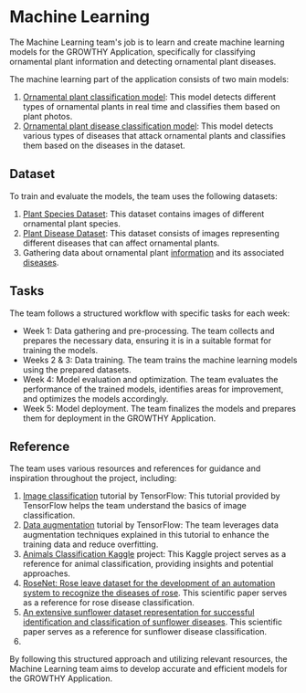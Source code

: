 # Machine Learning
The Machine Learning team's job is to learn and create machine learning models for the GROWTHY Application, specifically for classifying ornamental plant information and detecting ornamental plant diseases.

The machine learning part of the application consists of two main models:
1. [Ornamental plant classification model](https://github.com/Capstone-Projecto/main-growthy/blob/machine-learning/notebook/Notebook_Klasifikasi_Tanaman_Hias.ipynb): This model detects different types of ornamental plants in real time and classifies them based on plant photos.
2. [Ornamental plant disease classification model](https://github.com/Capstone-Projecto/main-growthy/blob/machine-learning/notebook/OPlant_Disease_e30%20(1).ipynb): This model detects various types of diseases that attack ornamental plants and classifies them based on the diseases in the dataset.

## Dataset
To train and evaluate the models, the team uses the following datasets:
1. [Plant Species Dataset](https://drive.google.com/drive/folders/1nBNTiMhPGavQEQ95O52bjjo3tGJcCvHI?usp=sharing): This dataset contains images of different ornamental plant species. 
2. [Plant Disease Dataset](https://s.id/1MFQI): This dataset consists of images representing different diseases that can affect ornamental plants.
3. Gathering data about ornamental plant [information]() and its associated [diseases](). 

## Tasks
The team follows a structured workflow with specific tasks for each week:
- Week 1: Data gathering and pre-processing. The team collects and prepares the necessary data, ensuring it is in a suitable format for training the models.
- Weeks 2 & 3: Data training. The team trains the machine learning models using the prepared datasets.
- Week 4: Model evaluation and optimization. The team evaluates the performance of the trained models, identifies areas for improvement, and optimizes the models accordingly.
- Week 5: Model deployment. The team finalizes the models and prepares them for deployment in the GROWTHY Application.

## Reference
The team uses various resources and references for guidance and inspiration throughout the project, including:
1. [Image classification](https://www.tensorflow.org/tutorials/images/classification?hl=en) tutorial by TensorFlow: This tutorial provided by TensorFlow helps the team understand the basics of image classification.
2. [Data augmentation](https://www.tensorflow.org/tutorials/images/data_augmentation?hl=en) tutorial by TensorFlow: The team leverages data augmentation techniques explained in this tutorial to enhance the training data and reduce overfitting.
3. [Animals Classification Kaggle](https://www.kaggle.com/code/abdallahwagih/animals-classification-xception-95-85) project: This Kaggle project serves as a reference for animal classification, providing insights and potential approaches.
4. [RoseNet: Rose leave dataset for the development of an automation system to recognize the diseases of rose](https://www.sciencedirect.com/science/article/pii/S2352340922006916). This scientific paper serves as a reference for rose disease classification.
5. [An extensive sunflower dataset representation for successful identification and classification of sunflower diseases](https://www.sciencedirect.com/science/article/pii/S2352340922002542). This scientific paper serves as a reference for sunflower disease classification.
6. 
By following this structured approach and utilizing relevant resources, the Machine Learning team aims to develop accurate and efficient models for the GROWTHY Application.
